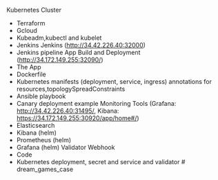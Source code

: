 Kubernetes Cluster
- Terraform
- Gcloud
- Kubeadm,kubectl and kubelet
- Jenkins
Jenkins (http://34.42.226.40:32000)
- Jenkins pipeline
App Build and Deployment (http://34.172.149.255:32090/)
- The App
- Dockerfile
- Kubernetes manifests (deployment, service, ingress) annotations for resources,topologySpreadConstraints
- Ansible playbook
- Canary deployment example
Monitoring Tools (Grafana: http://34.42.226.40:31495/, Kibana: https://34.172.149.255:30920/app/home#/)
- Elasticsearch
- Kibana (helm)
- Prometheus (helm)
- Grafana (helm)
Validator Webhook
- Code
- Kubernetes deployment, secret and service and validator # dream_games_case
